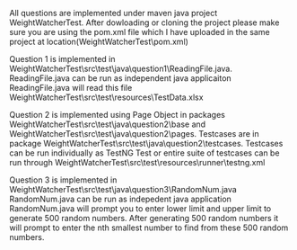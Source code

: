 All questions are implemented under maven java project WeightWatcherTest.
After dowloading or cloning the project please make sure you are using the pom.xml file which I have uploaded in the same project at location(WeightWatcherTest\pom.xml)

Question 1 is implemented in WeightWatcherTest\src\test\java\question1\ReadingFile.java.
ReadingFile.java can be run as independent java applicaiton ReadingFile.java will read this file WeightWatcherTest\src\test\resources\TestData.xlsx

Question 2 is implemented using Page Object in packages WeightWatcherTest\src\test\java\question2\base and WeightWatcherTest\src\test\java\question2\pages. Testcases are in package WeightWatcherTest\src\test\java\question2\testcases.
Testcases can be run individually as TestNG Test or entire suite of testcases can be run through WeightWatcherTest\src\test\resources\runner\testng.xml

Question 3 is implemented in WeightWatcherTest\src\test\java\question3\RandomNum.java RandomNum.java can be run as indepedent java application RandomNum.java will prompt you to enter lower limit and upper limit to generate 500 random numbers.
After generating 500 random numbers it will prompt to enter the nth smallest number to find from these 500 random numbers.
